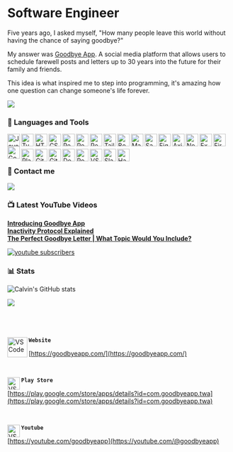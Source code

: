 # Software Engineer  

   Five years ago, I asked myself, "How many people leave this world without having the chance of saying goodbye?"
   
   My answer was [Goodbye App](https://goodbyeapp.com/). A social media platform that allows users to schedule farewell posts and letters up to 30 years into the future for their family and friends. 
   
   This idea is what inspired me to step into programming, it's amazing how one question can change someone's life forever.
   
<a href='https://goodbyeapp.com/' rel='noopener noreferrer' target='_blank' aria-label='Website'>
<img src="https://firebasestorage.googleapis.com/v0/b/gbapp-b859e.appspot.com/o/social%2Fgb_phones_gplay.png?alt=media&token=c104f770-7b91-40b7-a9cf-d00bb05ca13a" />
</a>

### 🧰 Languages and Tools

<!-- Core Languages -->
   <img align="left" alt="JavaScript" width="28px" src="https://cdn.jsdelivr.net/gh/devicons/devicon/icons/javascript/javascript-plain.svg"  />
   <img align="left" alt="TypeScript" width="28px" src="https://cdn.jsdelivr.net/gh/devicons/devicon/icons/typescript/typescript-plain.svg" />
   <img align="left" alt="HTML" width="28px" src="https://cdn.jsdelivr.net/gh/devicons/devicon/icons/html5/html5-plain.svg" />
   <img align="left" alt="CSS" width="28px" src="https://cdn.jsdelivr.net/gh/devicons/devicon/icons/css3/css3-plain.svg" />
    <!-- Frameworks and Libraries -->
   <img align="left" alt="React" width="28px" src="https://cdn.jsdelivr.net/gh/devicons/devicon/icons/react/react-original.svg" />
   <img align="left" alt="Redux" width="28px" src="https://cdn.jsdelivr.net/gh/devicons/devicon@latest/icons/redux/redux-original.svg" />
   <img align="left" alt="React Router" width="28px" src="https://cdn.jsdelivr.net/gh/devicons/devicon@latest/icons/reactrouter/reactrouter-original.svg" />
   <img align="left" alt="Tailwind" width="28px" src="https://cdn.jsdelivr.net/gh/devicons/devicon@latest/icons/tailwindcss/tailwindcss-original.svg" /> 
   <img align="left" alt="Bootstrap" width="28px" src="https://cdn.jsdelivr.net/gh/devicons/devicon@latest/icons/bootstrap/bootstrap-original.svg" />
   <img align="left" alt="Material UI" width="28px" src="https://cdn.jsdelivr.net/gh/devicons/devicon@latest/icons/materialui/materialui-original.svg" />
   <img align="left" alt="Sass" width="28px" src="https://cdn.jsdelivr.net/gh/devicons/devicon@latest/icons/sass/sass-original.svg" />
   <img align="left" alt="Figma" width="28px" src="https://cdn.jsdelivr.net/gh/devicons/devicon@latest/icons/figma/figma-original.svg" />  
   <img align="left" alt="Axios" width="28px" src="https://cdn.jsdelivr.net/gh/devicons/devicon@latest/icons/axios/axios-plain.svg" />
   <!-- Backend and Cloud -->
   <img align="left" alt="NodeJS" width="28px" src="https://cdn.jsdelivr.net/gh/devicons/devicon/icons/nodejs/nodejs-original.svg" />
<img align="left" alt="Express" width="28px" src="https://cdn.jsdelivr.net/gh/devicons/devicon@latest/icons/express/express-original.svg" />          
<img align="left" alt="Firebase" width="28px" src="https://cdn.jsdelivr.net/gh/devicons/devicon@latest/icons/firebase/firebase-original.svg" />
<img align="left" alt="Google Cloud Platform" width="28px" src="https://cdn.jsdelivr.net/gh/devicons/devicon@latest/icons/googlecloud/googlecloud-original.svg" />
<br /> <br />
<div>
<!-- Tools -->
<img align="left" alt="Playwrigh" width="28px" src="https://cdn.jsdelivr.net/gh/devicons/devicon@latest/icons/playwright/playwright-original.svg" />
<img align="left" alt="Git" width="28px" src="https://cdn.jsdelivr.net/gh/devicons/devicon/icons/git/git-original.svg" />
<img align="left" alt="GitHub" width="28px" src="https://cdn.jsdelivr.net/gh/devicons/devicon/icons/github/github-original.svg" />
<img align="left" alt="Docker" width="28px" src="https://cdn.jsdelivr.net/gh/devicons/devicon@latest/icons/docker/docker-plain.svg" />
<img align="left" alt="Postman" width="28px" src="https://cdn.jsdelivr.net/gh/devicons/devicon@latest/icons/postman/postman-original.svg" />
<img align="left" alt="VS Code" width="28px" src="https://cdn.jsdelivr.net/gh/devicons/devicon@latest/icons/vscode/vscode-original.svg" />     
<img align="left" alt="Slack" width="28px" src="https://cdn.jsdelivr.net/gh/devicons/devicon@latest/icons/slack/slack-original.svg" /> 
<img align="left" alt="Handlebars" width="28px" src="https://cdn.jsdelivr.net/gh/devicons/devicon@latest/icons/handlebars/handlebars-original.svg" />


</div>
<br />

### 📨 Contact me
  <a href="https://www.linkedin.com/in/calvinjamesheath/">
    <img src="https://img.shields.io/badge/linkedin-1DA1F2?style=for-the-badge&logo=linkedin&logoColor=white" />    
  </a>
<br />

### 📺 Latest YouTube Videos
**[Introducing Goodbye App](https://www.youtube.com/watch?v=1-xATA1lZUc)**
<br />
**[Inactivity Protocol Explained](https://www.youtube.com/watch?v=3fTUwY2Sxxw&t=4s)**
<br />
**[The Perfect Goodbye Letter | What Topic Would You Include?](https://www.youtube.com/watch?v=TLze4jPOIp4)**

 <p align="left">
      <a href="https://www.youtube.com/@goodbyeapp?sub_confirmation=1">
         <img alt="youtube subscribers" title="Subscribe to Goodbye App's YouTube channel" src="https://custom-icon-badges.demolab.com/youtube/channel/subscribers/UCeAG5cAQLzfD8Zgk_-Uzqnw?color=%23E05D44&label=SUBSCRIBE&logo=video&logoColor=white&style=for-the-badge&labelColor=CE4630"/></a> 
   </p>

### 📊 Stats

![Calvin's GitHub stats](https://github-readme-stats.vercel.app/api?username=calvinjamesheath&show_icons=true&theme=default_repocard&hide_border=false)
<br />

![](https://github-readme-streak-stats.herokuapp.com/?user=calvinjamesheath&theme=highcontrast&hide_border=false)
#
<br />
<div>
   
<img align="left" alt="VS Code" width="45px" src="https://firebasestorage.googleapis.com/v0/b/gbapp-b859e.appspot.com/o/blueLogo.png?alt=media&token=44994f97-ab43-4e8d-ada4-a808319bf6e7" />   **`Website`**
   
 [https://goodbyeapp.com/](https://goodbyeapp.com/) 
</div>
<br />
<div>
   
 <img align="left" alt="VS Code" width="28px" src="https://static-00.iconduck.com/assets.00/google-play-icon-icon-1917x2048-2fljsw4s.png" />     **`Play Store`**
   
[https://play.google.com/store/apps/details?id=com.goodbyeapp.twa](https://play.google.com/store/apps/details?id=com.goodbyeapp.twa)
</div>
<br />
<div>
   
<img align="left" alt="VS Code" width="28px" src="https://cdn-icons-png.flaticon.com/512/1384/1384060.png" />     **`Youtube`**
   
[https://youtube.com/goodbyeapp](https://youtube.com/@goodbyeapp)
</div>
